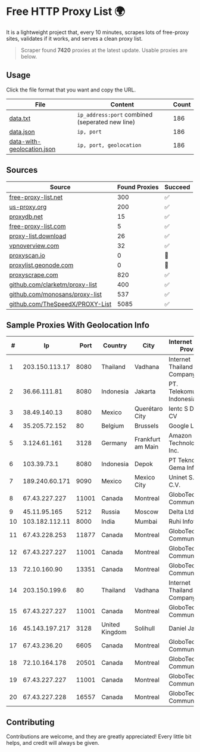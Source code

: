 
# Free HTTP Proxy List 🌍

It is a lightweight project that, every 10 minutes, scrapes lots of free-proxy sites, validates if it works, and serves a clean proxy list.


> Scraper found **7420** proxies at the latest update. Usable proxies are below.

## Usage

Click the file format that you want and copy the URL.


|File|Content|Count|
|----|-------|-----|
|[data.txt](https://raw.githubusercontent.com/themiralay/Proxy-List-World/master/data.txt)|`ip_address:port` combined (seperated new line)|186|
|[data.json](https://raw.githubusercontent.com/themiralay/Proxy-List-World/master/data.json)|`ip, port`|186|
|[data-with-geolocation.json](https://raw.githubusercontent.com/themiralay/Proxy-List-World/master/data-with-geolocation.json)|`ip, port, geolocation`|186|

## Sources

|Source|Found Proxies|Succeed|
|------|-------------|-------|
|[free-proxy-list.net](https://free-proxy-list.net)|300|✅|
|[us-proxy.org](https://www.us-proxy.org)|200|✅|
|[proxydb.net](http://proxydb.net)|15|✅|
|[free-proxy-list.com](https://free-proxy-list.com/?page=&port=&type%5B%5D=http&type%5B%5D=https&up_time=0&search=Search)|5|✅|
|[proxy-list.download](https://www.proxy-list.download/HTTP)|26|✅|
|[vpnoverview.com](https://vpnoverview.com/privacy/anonymous-browsing/free-proxy-servers)|32|✅|
|[proxyscan.io](https://www.proxyscan.io)|0|🚫|
|[proxylist.geonode.com](https://proxylist.geonode.com/api/proxy-list?limit=300&page=1&sort_by=lastChecked&sort_type=desc&protocols=http,https)|0|🚫|
|[proxyscrape.com](https://api.proxyscrape.com/v2/?request=displayproxies&protocol=http&timeout=10000&country=all&ssl=all&anonymity=all)|820|✅|
|[github.com/clarketm/proxy-list](https://raw.githubusercontent.com/clarketm/proxy-list/master/proxy-list-raw.txt)|400|✅|
|[github.com/monosans/proxy-list](https://raw.githubusercontent.com/monosans/proxy-list/main/proxies/http.txt)|537|✅|
|[github.com/TheSpeedX/PROXY-List](https://raw.githubusercontent.com/TheSpeedX/PROXY-List/master/http.txt)|5085|✅|


## Sample Proxies With Geolocation Info

|#|Ip|Port|Country|City|Internet Service Provider|
|-|--|----|-------|----|-------------------------|
|1|203.150.113.17|8080|Thailand|Vadhana|Internet Thailand Company Ltd.|
|2|36.66.111.81|8080|Indonesia|Jakarta|PT. Telekomunikasi Indonesia|
|3|38.49.140.13|8080|Mexico|Querétaro City|Ientc S De RL De CV|
|4|35.205.72.152|80|Belgium|Brussels|Google LLC|
|5|3.124.61.161|3128|Germany|Frankfurt am Main|Amazon Technologies Inc.|
|6|103.39.73.1|8080|Indonesia|Depok|PT Teknologi Gema Informasi|
|7|189.240.60.171|9090|Mexico|Mexico City|Uninet S.A. de C.V.|
|8|67.43.227.227|11001|Canada|Montreal|GloboTech Communications|
|9|45.11.95.165|5212|Russia|Moscow|Delta Ltd|
|10|103.182.112.11|8000|India|Mumbai|Ruhi Infotech|
|11|67.43.228.253|11877|Canada|Montreal|GloboTech Communications|
|12|67.43.227.227|11001|Canada|Montreal|GloboTech Communications|
|13|72.10.160.90|13351|Canada|Montreal|GloboTech Communications|
|14|203.150.199.6|80|Thailand|Vadhana|Internet Thailand Company Ltd.|
|15|67.43.227.227|11001|Canada|Montreal|GloboTech Communications|
|16|45.143.197.217|3128|United Kingdom|Solihull|Daniel Jackson|
|17|67.43.236.20|6605|Canada|Montreal|GloboTech Communications|
|18|72.10.164.178|20501|Canada|Montreal|GloboTech Communications|
|19|67.43.227.227|11001|Canada|Montreal|GloboTech Communications|
|20|67.43.227.228|16557|Canada|Montreal|GloboTech Communications|



## Contributing

Contributions are welcome, and they are greatly appreciated! Every
little bit helps, and credit will always be given.

